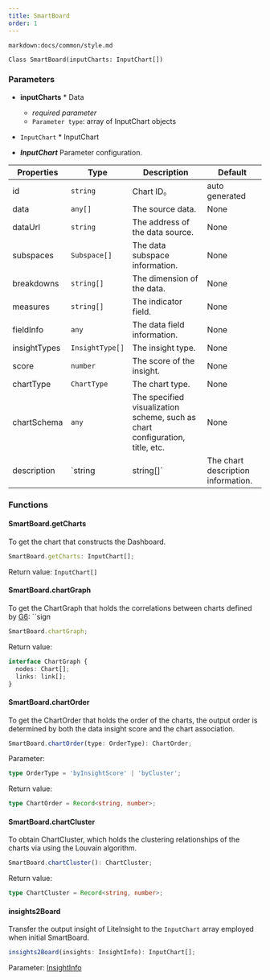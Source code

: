 ```yaml
---
title: SmartBoard
order: 1
---
```


`markdown:docs/common/style.md`

<div class='doc-md'>

```sign
Class SmartBoard(inputCharts: InputChart[])
```
### Parameters

* **inputCharts** * Data
  * _required parameter_ 
  * `Parameter type`: array of InputChart objects

* `InputChart` * InputChart

* ***InputChart*** Parameter configuration.

| Properties | Type | Description | Default |  
| ----| ---- | ---- | -----|
| id | `string` | Chart ID。 | auto generated |
| data | `any[]` | The source data. | None |
| dataUrl | `string` | The address of the data source. | None |
| subspaces | `Subspace[]` | The data subspace information. | None |
| breakdowns | `string[]` | The dimension of the data. | None |
| measures | `string[]` | The indicator field. | None |
| fieldInfo | `any` | The data field information. | None |
| insightTypes | `InsightType[]` | The insight type. | None |
| score | `number` | The score of the insight. | None |
| chartType | `ChartType` | The chart type. | None |
| chartSchema | `any` | The specified visualization scheme, such as chart configuration, title, etc. | None |
| description | `string | string[]` | The chart description information. | None |

### Functions

#### SmartBoard.getCharts

To get the chart that constructs the Dashboard.
```ts
SmartBoard.getCharts: InputChart[];
```

Return value: `InputChart[]`

#### SmartBoard.chartGraph

To get the ChartGraph that holds the correlations between charts defined by [G6](https://g6.antv.vision/): 
``sign
```ts
SmartBoard.chartGraph;
```

Return value:
```ts
interface ChartGraph {
  nodes: Chart[];
  links: link[];
}
```

#### SmartBoard.chartOrder

To get the ChartOrder that holds the order of the charts, the output order is determined by both the data insight score and the chart association.
```ts
SmartBoard.chartOrder(type: OrderType): ChartOrder;
```

Parameter:
```ts
type OrderType = 'byInsightScore' | 'byCluster';
```

Return value:
```ts
type ChartOrder = Record<string, number>;
```

#### SmartBoard.chartCluster

To obtain ChartCluster, which holds the clustering relationships of the charts via using the Louvain algorithm.
```ts
SmartBoard.chartCluster(): ChartCluster;
```

Return value:
```ts
type ChartCluster = Record<string, number>;
```

#### insights2Board

Transfer the output insight of LiteInsight to the `InputChart` array employed when initial SmartBoard.
```ts
insights2Board(insights: InsightInfo): InputChart[];
```

Parameter: [InsightInfo](../lite-insight/auto-insights#getDataInsights)



</div>
